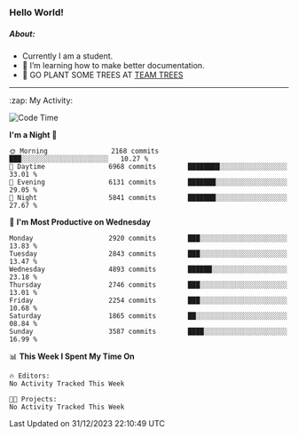 ### Hello World!

##### About:
- Currently I am a student.
- 🌱 I’m learning how to make better documentation.
- 🌱 GO PLANT SOME TREES AT [TEAM TREES](https://teamtrees.org/)

---
  <summary>:zap: My Activity:</summary>
  
<!--START_SECTION:waka-->
![Code Time](http://img.shields.io/badge/Code%20Time-1%2C267%20hrs%2050%20mins-blue)

**I'm a Night 🦉** 

```text
🌞 Morning                2168 commits        ███░░░░░░░░░░░░░░░░░░░░░░   10.27 % 
🌆 Daytime                6968 commits        ████████░░░░░░░░░░░░░░░░░   33.01 % 
🌃 Evening                6131 commits        ███████░░░░░░░░░░░░░░░░░░   29.05 % 
🌙 Night                  5841 commits        ███████░░░░░░░░░░░░░░░░░░   27.67 % 
```
📅 **I'm Most Productive on Wednesday** 

```text
Monday                   2920 commits        ███░░░░░░░░░░░░░░░░░░░░░░   13.83 % 
Tuesday                  2843 commits        ███░░░░░░░░░░░░░░░░░░░░░░   13.47 % 
Wednesday                4893 commits        ██████░░░░░░░░░░░░░░░░░░░   23.18 % 
Thursday                 2746 commits        ███░░░░░░░░░░░░░░░░░░░░░░   13.01 % 
Friday                   2254 commits        ███░░░░░░░░░░░░░░░░░░░░░░   10.68 % 
Saturday                 1865 commits        ██░░░░░░░░░░░░░░░░░░░░░░░   08.84 % 
Sunday                   3587 commits        ████░░░░░░░░░░░░░░░░░░░░░   16.99 % 
```


📊 **This Week I Spent My Time On** 

```text
🔥 Editors: 
No Activity Tracked This Week

🐱‍💻 Projects: 
No Activity Tracked This Week
```


 Last Updated on 31/12/2023 22:10:49 UTC
<!--END_SECTION:waka-->
